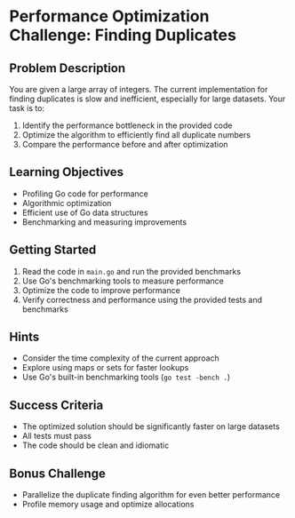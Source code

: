 # Performance Optimization Challenge: Finding Duplicates

## Problem Description

You are given a large array of integers. The current implementation for finding duplicates is slow and inefficient, especially for large datasets. Your task is to:

1. Identify the performance bottleneck in the provided code
2. Optimize the algorithm to efficiently find all duplicate numbers
3. Compare the performance before and after optimization

## Learning Objectives

- Profiling Go code for performance
- Algorithmic optimization
- Efficient use of Go data structures
- Benchmarking and measuring improvements

## Getting Started

1. Read the code in `main.go` and run the provided benchmarks
2. Use Go's benchmarking tools to measure performance
3. Optimize the code to improve performance
4. Verify correctness and performance using the provided tests and benchmarks

## Hints

- Consider the time complexity of the current approach
- Explore using maps or sets for faster lookups
- Use Go's built-in benchmarking tools (`go test -bench .`)

## Success Criteria

- The optimized solution should be significantly faster on large datasets
- All tests must pass
- The code should be clean and idiomatic

## Bonus Challenge

- Parallelize the duplicate finding algorithm for even better performance
- Profile memory usage and optimize allocations
